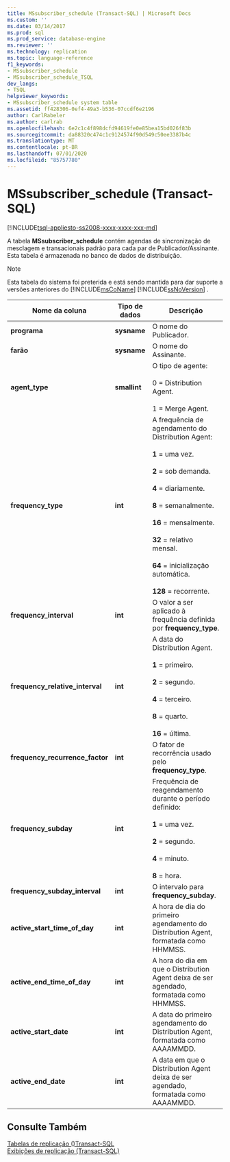 ```yaml
---
title: MSsubscriber_schedule (Transact-SQL) | Microsoft Docs
ms.custom: ''
ms.date: 03/14/2017
ms.prod: sql
ms.prod_service: database-engine
ms.reviewer: ''
ms.technology: replication
ms.topic: language-reference
f1_keywords:
- MSsubscriber_schedule
- MSsubscriber_schedule_TSQL
dev_langs:
- TSQL
helpviewer_keywords:
- MSsubscriber_schedule system table
ms.assetid: ff428306-0ef4-49a3-b536-07ccdf6e2196
author: CarlRabeler
ms.author: carlrab
ms.openlocfilehash: 6e2c1c4f898dcfd94619fe0e85bea15bd026f83b
ms.sourcegitcommit: da88320c474c1c9124574f90d549c50ee3387b4c
ms.translationtype: MT
ms.contentlocale: pt-BR
ms.lasthandoff: 07/01/2020
ms.locfileid: "85757780"
---
```

# <a name="mssubscriber_schedule-transact-sql"></a>MSsubscriber_schedule (Transact-SQL)
[!INCLUDE[tsql-appliesto-ss2008-xxxx-xxxx-xxx-md](../../includes/applies-to-version/sqlserver.md)]

  A tabela **MSsubscriber_schedule** contém agendas de sincronização de mesclagem e transacionais padrão para cada par de Publicador/Assinante. Esta tabela é armazenada no banco de dados de distribuição.  
  
> [!NOTE]
>  Esta tabela do sistema foi preterida e está sendo mantida para dar suporte a versões anteriores do [!INCLUDE[msCoName](../../includes/msconame-md.md)] [!INCLUDE[ssNoVersion](../../includes/ssnoversion-md.md)] .  
  
|Nome da coluna|Tipo de dados|Descrição|  
|-----------------|---------------|-----------------|  
|**programa**|**sysname**|O nome do Publicador.|  
|**farão**|**sysname**|O nome do Assinante.|  
|**agent_type**|**smallint**|O tipo de agente:<br /><br /> 0 = Distribution Agent.<br /><br /> 1 = Merge Agent.|  
|**frequency_type**|**int**|A frequência de agendamento do Distribution Agent:<br /><br /> **1** = uma vez.<br /><br /> **2** = sob demanda.<br /><br /> **4** = diariamente.<br /><br /> **8** = semanalmente.<br /><br /> **16** = mensalmente.<br /><br /> **32** = relativo mensal.<br /><br /> **64** = inicialização automática.<br /><br /> **128** = recorrente.|  
|**frequency_interval**|**int**|O valor a ser aplicado à frequência definida por **frequency_type**.|  
|**frequency_relative_interval**|**int**|A data do Distribution Agent.<br /><br /> **1** = primeiro.<br /><br /> **2** = segundo.<br /><br /> **4** = terceiro.<br /><br /> **8** = quarto.<br /><br /> **16** = última.|  
|**frequency_recurrence_factor**|**int**|O fator de recorrência usado pelo **frequency_type**.|  
|**frequency_subday**|**int**|Frequência de reagendamento durante o período definido:<br /><br /> **1** = uma vez.<br /><br /> **2** = segundo.<br /><br /> **4** = minuto.<br /><br /> **8** = hora.|  
|**frequency_subday_interval**|**int**|O intervalo para **frequency_subday**.|  
|**active_start_time_of_day**|**int**|A hora de dia do primeiro agendamento do Distribution Agent, formatada como HHMMSS.|  
|**active_end_time_of_day**|**int**|A hora do dia em que o Distribution Agent deixa de ser agendado, formatada como HHMMSS.|  
|**active_start_date**|**int**|A data do primeiro agendamento do Distribution Agent, formatada como AAAAMMDD.|  
|**active_end_date**|**int**|A data em que o Distribution Agent deixa de ser agendado, formatada como AAAAMMDD.|  
  
## <a name="see-also"></a>Consulte Também  
 [Tabelas de replicação &#40;&#41;Transact-SQL](../../relational-databases/system-tables/replication-tables-transact-sql.md)   
 [Exibições de replicação &#40;Transact-SQL&#41;](../../relational-databases/system-views/replication-views-transact-sql.md)  
  
  
